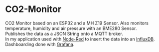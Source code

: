 # CO2-Monitor
CO2 Monitor based on an ESP32 and a MH Z19 Sensor. Also monitors temperature, humidity and air pressure with an BME280 Sensor. \
Publishes the data as a JSON String onto a MQTT broker. \
In my application used with [Node-Red](https://nodered.org/) to insert the data into an [InfluxDB](https://www.influxdata.com/).
Dashboarding done with [Grafana](https://grafana.com/).
